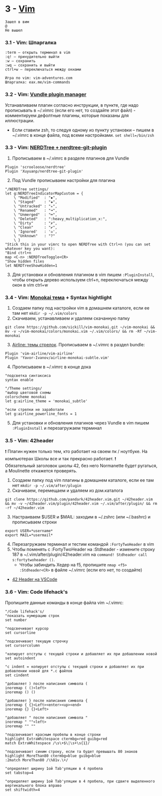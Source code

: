# 3 - [Vim](https://ru.wikibooks.org/wiki/Vim) #
```
Зашел в вим
@
Не вышел
```

### 3.1 - Vim: Шпаргалка ###
```
:term – открыть терминал в vim
:q! – принудительно выйти
:w – сохранить
:wq – сохранить и выйти
сtrl+w – переключаться между окнами

Игра по vim: vim-adventures.com
Шпаргалка: eax.me/vim-commands
```

### 3.2 - Vim: [Vundle plugin manager](https://github.com/VundleVim/Vundle.vim) ###
Устанавливаем плагин согласно инструкции, в пункте, где надо прописывать в ~/.vimrc (если его нет, то создайте этот файл) - комментируем дефолтные плагины, которые показаны для иллюстрации.
* Если ставили zsh, то следуя одному из пункту установки – пишем в ~/.vimrc в конце файла, под всеми настройками.
`set shell=/bin/zsh`

### 3.3 - Vim: [NERDTree + nerdtree-git-plugin](https://github.com/Xuyuanp/nerdtree-git-plugin)
1. Прописываем в ~/.vimrc в разделе плагинов для Vundle
```
Plugin 'scrooloose/nerdtree'
Plugin 'Xuyuanp/nerdtree-git-plugin'
```
2. Под Vundle прописываем настройки для плагина
```
"/NERDTree settings/
let g:NERDTreeIndicatorMapCustom = {
    \ "Modified"  : "✹",
    \ "Staged"    : "✚",
    \ "Untracked" : "✭",
    \ "Renamed"   : "➜",
    \ "Unmerged"  : "═",
    \ "Deleted"   : ":heavy_multiplication_x:",
    \ "Dirty"     : "✗",
    \ "Clean"     : "✔︎",
    \ 'Ignored'   : '☒',
    \ "Unknown"   : "?"
    \ }
"Stick this in your vimrc to open NERDTree with Ctrl+n (you can set whatever key you want):
"Bind ctrl+n
map <C-n> :NERDTreeToggle<CR>
"Show hidden files
let NERDTreeShowHidden=1
```
3. Для установки и обновления плагином в vim пишем ```:PluginInstall```, чтобы открыть дерево используем ctrl+n, переключаться между окон в vim ctrl+w

### 3.4 - Vim: [Monokai тема](https://github.com/tomasr/molokai) + Syntax hightlight ###
1. Создаем папку под настройки vim в домашнем каталоге, если ее там нет ```mkdir -p ~/.vim/colors```
2.	Скачиваем, устанавливаем и удаляем скачанную папку
```
git clone https://github.com/sickill/vim-monokai.git ~/vim-monokai && mv -v ~/vim-monokai/colors/monokai.vim ~/.vim/colors/ && rm -Rf ~/vim-monokai
```
3.	[Airline: темы стрелок](https://github.com/vim-airline/vim-airline). Прописываем в ~/.vimrc в раздел bundle:
```
Plugin 'vim-airline/vim-airline'
Plugin 'Yavor-Ivanov/airline-monokai-subtle.vim'
```
4.	Прописываем в ~/.vimrc в конце дока
```
"подсветка синтаксиса
syntax enable

"/Theme settings/
"выбор цветовой схемы
colorscheme monokai
let g:airline_theme = 'monokai_subtle'

"если стрелки не заработали
let g:airline_powerline_fonts = 1
```
5.	Для установки и обновления плагинов через Vundle в vim пишем ```:PluginInstall``` и перезагружаем терминал

### 3.5 - Vim: 42header ###
❗️ Плагин нужен только тем, кто работает на своем пк / ноутбуке. На компьютерах Школы все и так прекрасно работает. ❗️  
Обязательный заголовок школы 42, без него Normanette будет ругаться, а Moulinette откажется проверять.
1.	Создаем папку под vim плагины в домашнем каталоге, если ее там нет ```mkdir -p ~/.vim/after/plugin```
2.	Скачиваем, перемещаем и удаляем из дом.каталога
```
git clone https://github.com/pandark/42header.vim.git ~/42header.vim && mv -v ~/42header.vim/plugin/42header.vim ~/.vim/after/plugin/ && rm -rf ~/42header.vim
```
3.	Настраиваем $USER и $MAIL: заходим в ~/.zshrc (или ~/.bashrc) и прописываем строки
```
export USER=*username*
export MAIL=*usermail*
```
4.	Перезагружаем терминал и тестим командой ```:FortyTwoHeader``` в vim
5.	Чтобы поменять с :FortyTwoHeader на :Stdheader - измените строку 187 в ~/.vim/after/plugin/42header.vim на ```command! Stdheader call s:fortytwoheader ()```.
    * Чтобы забиндить Хедер на f5, пропишите ```nmap <f5> :Stdheader<CR>``` в файле ~/.vimrc (если его нет, то создайте)
* [42 Header на VSCode](https://marketplace.visualstudio.com/items?itemName=kube.42header)

### 3.6 - Vim: Code lifehack's ###
Пропишите данные команды в конце файла vim ~/.vimrc:
```
"/Code lifehack's/
"показать нумерацию строк
set number

"подсвечивает курсор
set cursorline

"подсвечивает текущую строчку
set cursorcolumn

"копирует отступы с текущей строки и добавляет их при добавлении новой
set autoindent

"c indent = копирует отступы с текущей строки и добавляет их при добавлении новой для *.c файлов
set cindent

"добавляет ) после написания символа (
inoremap ( ()<left>
inoremap () ()

"добавляет } после написания символа {
inoremap { {}<Left><enter><up><end>
inoremap {} {}<Left>

"добавляет " после написания символа "
inoremap " ""<left>
inoremap "" ""

"подсвечивает красным пробелы в конце строки
highlight ExtraWhitespace ctermbg=red guibg=red
match ExtraWhitespace /\s\+$\|\s+\s{1}/

"подсвечивает синим строку, если та будет превышать 80 знаков
highlight MoreThan80 ctermbg=blue guibg=blue
:2match MoreThan80 /\%81v.\+/

"определяет ширину 1ой Tab'уляции в 4 пробела
set tabstop=4

"определяет ширину 1ой Tab'уляции в 4 пробела, при сдвиге выделенного вертикального блока вправо
set shiftwidth=4

```